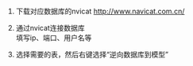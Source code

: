 ###

1. 下载对应数据库的nvicat
    http://www.navicat.com.cn/

2. 通过nvicat连接数据库  
    填写ip、端口、用户名等
  
3. 选择需要的表，然后右键选择“逆向数据库到模型”